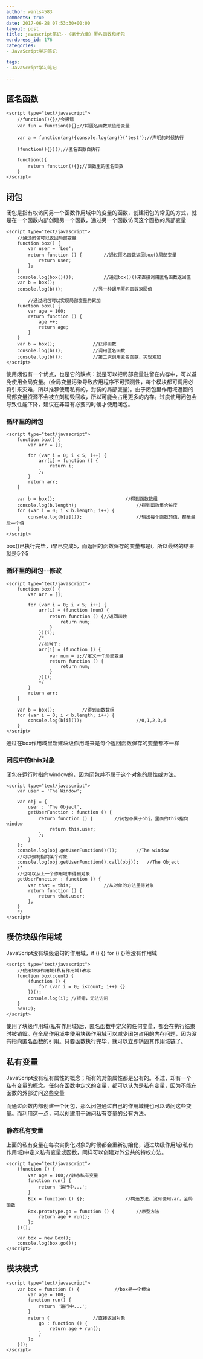 ```yaml
---
author: wanls4583
comments: true
date: 2017-06-28 07:53:30+00:00
layout: post
title: javascript笔记--（第十六章）匿名函数和闭包
wordpress_id: 176
categories:
- JavaScript学习笔记

tags:
- JavaScript学习笔记

---
```


## 匿名函数
```
<script type="text/javascript">  
    //function(){}//会报错
    var fun = function(){};//将匿名函数赋值给变量

    var a = function(arg){console.log(arg)}('test');//声明的时候执行

    (function(){})();//匿名函数自执行
    
    function(){
    	return function(){};//函数里的匿名函数
    }
</script>
```
## 闭包
闭包是指有权访问另一个函数作用域中的变量的函数，创建闭包的常见的方式，就是在一个函数内部创建另一个函数，通过另一个函数访问这个函数的局部变量
```
<script type="text/javascript">
	//通过闭包可以返回局部变量
	function box() {
		var user = 'Lee';
		return function () {		//通过匿名函数返回box()局部变量
			return user;
		};
	}
	console.log(box()());			//通过box()()来直接调用匿名函数返回值
	var b = box();
	console.log(b());			//另一种调用匿名函数返回值

        //通过闭包可以实现局部变量的累加
	function box() {
		var age = 100;
		return function () {
			age ++;
			return age;
		}
	}
	var b = box();				//获得函数
	console.log(b());			//调用匿名函数
	console.log(b());			//第二次调用匿名函数，实现累加
</script>  
```
使用闭包有一个优点，也是它的缺点：就是可以把局部变量驻留在内存中，可以避免使用全局变量。(全局变量污染导致应用程序不可预测性，每个模块都可调用必将引来灾难，所以推荐使用私有的，封装的局部变量)。由于闭包里作用域返回的局部变量资源不会被立刻销毁回收，所以可能会占用更多的内存。过度使用闭包会导致性能下降，建议在非常有必要的时候才使用闭包。

### 循环里的闭包
```
<script type="text/javascript">
	function box() {
		var arr = [];

		for (var i = 0; i < 5; i++) {
			arr[i] = function () {
				return i;
			};
		}
		return arr;
	}

	var b = box();							//得到函数数组
	console.log(b.length);						//得到函数集合长度
	for (var i = 0; i < b.length; i++) {
		console.log(b[i]());					//输出每个函数的值，都是最后一个值
	}
</script> 
```
box()已执行完毕，i早已变成5，而返回的函数保存的变量都是i，所以最终的结果就是5个5

### 循环里的闭包--修改
```
<script type="text/javascript">
	function box() {
		var arr = [];

		for (var i = 0; i < 5; i++) {
			arr[i] = (function (num) {
				return function () {//返回函数
					return num;
				}
			})(i);
			/*
			//相当于:
			arr[i] = (function () {
				var num = i;//定义一个局部变量
				return function () {
					return num;	
				}
			})();
			*/
		}
		return arr;
	}

	var b = box();			//得到函数数组
	for (var i = 0; i < b.length; i++) {
		console.log(b[i]());					//0,1,2,3,4
	}
</script>
```
通过在box作用域里新建块级作用域来是每个返回函数保存的变量都不一样

### 闭包中的this对象
闭包在运行时指向window的，因为闭包并不属于这个对象的属性或方法。
```
<script type="text/javascript">
	var user = 'The Window';

	var obj = {
		user : 'The Object',
		getUserFunction : function () {
			return function () {		//闭包不属于obj，里面的this指向window
				return this.user;
			};
		}
	};
	console.log(obj.getUserFunction()());		//The window
	//可以强制指向某个对象
	console.log(obj.getUserFunction().call(obj));	//The Object
	/*
	//也可以从上一个作用域中得到对象
	getUserFunction : function () {
		var that = this;			//从对象的方法里得对象
		return function () {
			return that.user;
		};
	}
	*/
</script>  
```
## 模仿块级作用域
JavaScript没有块级语句的作用域，if () {} for () {}等没有作用域
```
<script type="text/javascript">
	//使用块级作用域(私有作用域)改写
	function box(count) {
		(function () {
			for (var i = 0; i<count; i++) {}
		})();
		console.log(i);	//报错，无法访问
	}
	box(2);
</script>  
```
使用了块级作用域(私有作用域)后，匿名函数中定义的任何变量，都会在执行结束时被销毁。在全局作用域中使用块级作用域可以减少闭包占用的内存问题，因为没有指向匿名函数的引用。只要函数执行完毕，就可以立即销毁其作用域链了。

## 私有变量
JavaScript没有私有属性的概念；所有的对象属性都是公有的。不过，却有一个私有变量的概念。任何在函数中定义的变量，都可以认为是私有变量，因为不能在函数的外部访问这些变量

而通过函数内部创建一个闭包，那么闭包通过自己的作用域链也可以访问这些变量。而利用这一点，可以创建用于访问私有变量的公有方法。
<script type="text/javascript">
	function Box() {
		var age = 100;						//私有变量
		function run() {					//私有函数
			return '运行中...';
		}
		this.get = function () {				//对外公共的特权方法,闭包（函数访问了不属于对象作用域的age和run方法）
			return age + run();
		};
	}

	var box = new Box();
	console.log(box.get());
</script>

### 静态私有变量
上面的私有变量在每次实例化对象的时候都会重新初始化，通过块级作用域(私有作用域)中定义私有变量或函数，同样可以创建对外公共的特权方法。
```
<script type="text/javascript">
	(function () {
		var age = 100;//静态私有变量
		function run() {
			return '运行中...';
		}
		Box = function () {};				//构造方法，没有使用var，全局函数
		Box.prototype.go = function () {		//原型方法
			return age + run();
		};
	})();

	var box = new Box();
	console.log(box.go());
</script>  
```
## 模块模式
```
<script type="text/javascript">
	var box = function () {				//box是一个模块
		var age = 100;
		function run() {
			return '运行中...';
		}
		return {				//直接返回对象
			go : function () {
				return age + run();
			}
		};
	}();
</script>  
```

